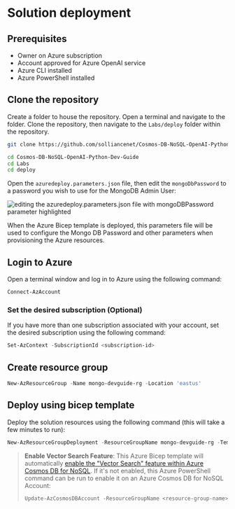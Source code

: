 # Solution deployment

## Prerequisites

- Owner on Azure subscription
- Account approved for Azure OpenAI service
- Azure CLI installed
- Azure PowerShell installed

## Clone the repository

Create a folder to house the repository. Open a terminal and navigate to the folder. Clone the repository, then navigate to the `Labs/deploy` folder within the repository.

```bash
git clone https://github.com/solliancenet/Cosmos-DB-NoSQL-OpenAI-Python-Dev-Guide.git

cd Cosmos-DB-NoSQL-OpenAI-Python-Dev-Guide
cd Labs
cd deploy
```

Open the `azuredeploy.parameters.json` file, then edit the `mongoDbPassword` to a password you wish to use for the MongoDB Admin User:

![editing the azuredeploy.parameters.json file with mongoDBPassword parameter highlighted](images/editor-azuredeploy-parameters-json-password.png)

When the Azure Bicep template is deployed, this parameters file will be used to configure the Mongo DB Password and other parameters when provisioning the Azure resources.

## Login to Azure

Open a terminal window and log in to Azure using the following command:

```Powershell
Connect-AzAccount
```

### Set the desired subscription (Optional)

If you have more than one subscription associated with your account, set the desired subscription using the following command:

```Powershell
Set-AzContext -SubscriptionId <subscription-id>
```

## Create resource group

```Powershell
New-AzResourceGroup -Name mongo-devguide-rg -Location 'eastus'
```

## Deploy using bicep template

Deploy the solution resources using the following command (this will take a few minutes to run):

```Powershell
New-AzResourceGroupDeployment -ResourceGroupName mongo-devguide-rg -TemplateFile .\azuredeploy.bicep -TemplateParameterFile .\azuredeploy.parameters.json -c
```

> **Enable Vector Search Feature**: This Azure Bicep template will automatically [enable the "Vector Search" feature within Azure Cosmos DB for NoSQL](https://learn.microsoft.com/azure/cosmos-db/nosql/vector-search#enroll-in-the-vector-search-preview-feature). If it's not enabled, this Azure PowerShell command can be run to enable it on an Azure Cosmos DB for NoSQL Account:
> ````powershell
> Update-AzCosmosDBAccount -ResourceGroupName <resource-group-name> -Name <account-name> -Capabilities @{name="EnableNoSQLVectorSearch"}
> ````
